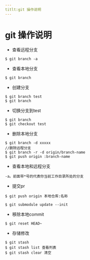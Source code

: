 ```yaml
---
titlt:git 操作说明
---
```


# git 操作说明

+ 查看远程分支
~~~ shell
$ git branch -a
~~~

+ 查看本地分支
~~~ shell
$ git branch
~~~

+ 创建分支
~~~ shell
$ git branch test
$ git branch
~~~

+ 切换分支到test
~~~ shell
$ git branch
$ git checkout test
~~~

+ 删除本地分支   
~~~ shell
$ git branch -d xxxxx
//删除远程分支
$ git branch -r -d origin/branch-name
$ git push origin :branch-name
~~~

+ 查看本地和远程分支 
~~~ shell 
-a。前面带*号的代表你当前工作目录所处的分支
~~~

+ 提交pr
~~~ shell
$ git push origin 本地仓库:名称

$ git submodule update --init
~~~

+ 移除本地commit
~~~ shell
$ git reset HEAD~ 
~~~ 

+ 存储修改
~~~ shell
$ git stash
$ git stash list 查看列表
$ git stash clear 清空
~~~